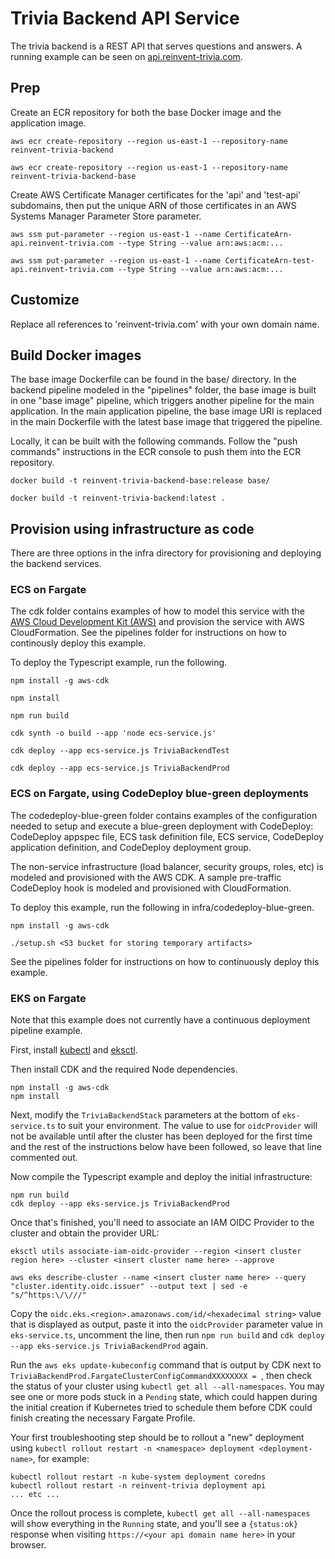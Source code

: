 # Trivia Backend API Service

The trivia backend is a REST API that serves questions and answers.  A running example can be seen on [api.reinvent-trivia.com](https://api.reinvent-trivia.com/api/docs/).

## Prep

Create an ECR repository for both the base Docker image and the application image.

```
aws ecr create-repository --region us-east-1 --repository-name reinvent-trivia-backend

aws ecr create-repository --region us-east-1 --repository-name reinvent-trivia-backend-base
```

Create AWS Certificate Manager certificates for the 'api' and 'test-api' subdomains, then put the unique ARN of those certificates in an AWS Systems Manager Parameter Store parameter.

```
aws ssm put-parameter --region us-east-1 --name CertificateArn-api.reinvent-trivia.com --type String --value arn:aws:acm:...

aws ssm put-parameter --region us-east-1 --name CertificateArn-test-api.reinvent-trivia.com --type String --value arn:aws:acm:...
```

## Customize

Replace all references to 'reinvent-trivia.com' with your own domain name.

## Build Docker images

The base image Dockerfile can be found in the base/ directory.  In the backend pipeline modeled in the "pipelines" folder, the base image is built in one "base image" pipeline, which triggers another pipeline for the main application.  In the main application pipeline, the base image URI is replaced in the main Dockerfile with the latest base image that triggered the pipeline.

Locally, it can be built with the following commands.  Follow the "push commands" instructions in the ECR console to push them into the ECR repository.

```
docker build -t reinvent-trivia-backend-base:release base/

docker build -t reinvent-trivia-backend:latest .
```

## Provision using infrastructure as code

There are three options in the infra directory for provisioning and deploying the backend services.

### ECS on Fargate

The cdk folder contains examples of how to model this service with the [AWS Cloud Development Kit (AWS)](https://github.com/awslabs/aws-cdk) and provision the service with AWS CloudFormation.  See the pipelines folder for instructions on how to continously deploy this example.

To deploy the Typescript example, run the following.
```
npm install -g aws-cdk

npm install

npm run build

cdk synth -o build --app 'node ecs-service.js'

cdk deploy --app ecs-service.js TriviaBackendTest

cdk deploy --app ecs-service.js TriviaBackendProd
```

### ECS on Fargate, using CodeDeploy blue-green deployments

The codedeploy-blue-green folder contains examples of the configuration needed to setup and execute a blue-green deployment with CodeDeploy: CodeDeploy appspec file, ECS task definition file, ECS service, CodeDeploy application definition, and CodeDeploy deployment group.

The non-service infrastructure (load balancer, security groups, roles, etc) is modeled and provisioned with the AWS CDK.  A sample pre-traffic CodeDeploy hook is modeled and provisioned with CloudFormation.

To deploy this example, run the following in infra/codedeploy-blue-green.
```
npm install -g aws-cdk

./setup.sh <S3 bucket for storing temporary artifacts>
```

See the pipelines folder for instructions on how to continuously deploy this example.

### EKS on Fargate

Note that this example does not currently have a continuous deployment pipeline example.

First, install [kubectl](https://github.com/kubernetes/kubectl) and [eksctl](https://github.com/weaveworks/eksctl).

Then install CDK and the required Node dependencies.

```
npm install -g aws-cdk
npm install
```

Next, modify the `TriviaBackendStack` parameters at the bottom of `eks-service.ts` to suit your environment. The value to use for `oidcProvider` will not be available until after the cluster has been deployed for the first time and the rest of the instructions below have been followed, so leave that line commented out.

Now compile the Typescript example and deploy the initial infrastructure:

```
npm run build
cdk deploy --app eks-service.js TriviaBackendProd
```

Once that's finished, you'll need to associate an IAM OIDC Provider to the cluster and obtain the provider URL:

```
eksctl utils associate-iam-oidc-provider --region <insert cluster region here> --cluster <insert cluster name here> --approve

aws eks describe-cluster --name <insert cluster name here> --query "cluster.identity.oidc.issuer" --output text | sed -e "s/^https:\/\///"
```

Copy the `oidc.eks.<region>.amazonaws.com/id/<hexadecimal string>` value that is displayed as output, paste it into the `oidcProvider` parameter value in `eks-service.ts`, uncomment the line, then run `npm run build` and `cdk deploy --app eks-service.js TriviaBackendProd` again.

Run the `aws eks update-kubeconfig` command that is output by CDK next to `TriviaBackendProd.FargateClusterConfigCommandXXXXXXXX = `, then check the status of your cluster using `kubectl get all --all-namespaces`. You may see one or more pods stuck in a `Pending` state, which could happen during the initial creation if Kubernetes tried to schedule them before CDK could finish creating the necessary Fargate Profile.

Your first troubleshooting step should be to rollout a "new" deployment using `kubectl rollout restart -n <namespace> deployment <deployment-name>`, for example:

```
kubectl rollout restart -n kube-system deployment coredns
kubectl rollout restart -n reinvent-trivia deployment api
... etc ...
```

Once the rollout process is complete, `kubectl get all --all-namespaces` will show everything in the `Running` state, and you'll see a `{status:ok}` response when visiting `https://<your api domain name here>` in your browser.
